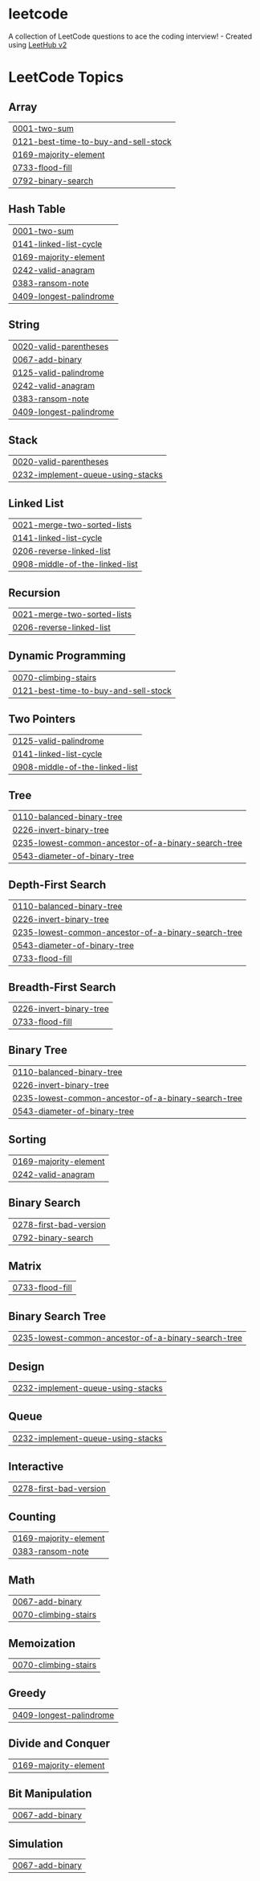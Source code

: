 # leetcode
A collection of LeetCode questions to ace the coding interview! - Created using [LeetHub v2](https://github.com/arunbhardwaj/LeetHub-2.0)

<!---LeetCode Topics Start-->
# LeetCode Topics
## Array
|  |
| ------- |
| [0001-two-sum](https://github.com/rchang825/leetcode/tree/master/0001-two-sum) |
| [0121-best-time-to-buy-and-sell-stock](https://github.com/rchang825/leetcode/tree/master/0121-best-time-to-buy-and-sell-stock) |
| [0169-majority-element](https://github.com/rchang825/leetcode/tree/master/0169-majority-element) |
| [0733-flood-fill](https://github.com/rchang825/leetcode/tree/master/0733-flood-fill) |
| [0792-binary-search](https://github.com/rchang825/leetcode/tree/master/0792-binary-search) |
## Hash Table
|  |
| ------- |
| [0001-two-sum](https://github.com/rchang825/leetcode/tree/master/0001-two-sum) |
| [0141-linked-list-cycle](https://github.com/rchang825/leetcode/tree/master/0141-linked-list-cycle) |
| [0169-majority-element](https://github.com/rchang825/leetcode/tree/master/0169-majority-element) |
| [0242-valid-anagram](https://github.com/rchang825/leetcode/tree/master/0242-valid-anagram) |
| [0383-ransom-note](https://github.com/rchang825/leetcode/tree/master/0383-ransom-note) |
| [0409-longest-palindrome](https://github.com/rchang825/leetcode/tree/master/0409-longest-palindrome) |
## String
|  |
| ------- |
| [0020-valid-parentheses](https://github.com/rchang825/leetcode/tree/master/0020-valid-parentheses) |
| [0067-add-binary](https://github.com/rchang825/leetcode/tree/master/0067-add-binary) |
| [0125-valid-palindrome](https://github.com/rchang825/leetcode/tree/master/0125-valid-palindrome) |
| [0242-valid-anagram](https://github.com/rchang825/leetcode/tree/master/0242-valid-anagram) |
| [0383-ransom-note](https://github.com/rchang825/leetcode/tree/master/0383-ransom-note) |
| [0409-longest-palindrome](https://github.com/rchang825/leetcode/tree/master/0409-longest-palindrome) |
## Stack
|  |
| ------- |
| [0020-valid-parentheses](https://github.com/rchang825/leetcode/tree/master/0020-valid-parentheses) |
| [0232-implement-queue-using-stacks](https://github.com/rchang825/leetcode/tree/master/0232-implement-queue-using-stacks) |
## Linked List
|  |
| ------- |
| [0021-merge-two-sorted-lists](https://github.com/rchang825/leetcode/tree/master/0021-merge-two-sorted-lists) |
| [0141-linked-list-cycle](https://github.com/rchang825/leetcode/tree/master/0141-linked-list-cycle) |
| [0206-reverse-linked-list](https://github.com/rchang825/leetcode/tree/master/0206-reverse-linked-list) |
| [0908-middle-of-the-linked-list](https://github.com/rchang825/leetcode/tree/master/0908-middle-of-the-linked-list) |
## Recursion
|  |
| ------- |
| [0021-merge-two-sorted-lists](https://github.com/rchang825/leetcode/tree/master/0021-merge-two-sorted-lists) |
| [0206-reverse-linked-list](https://github.com/rchang825/leetcode/tree/master/0206-reverse-linked-list) |
## Dynamic Programming
|  |
| ------- |
| [0070-climbing-stairs](https://github.com/rchang825/leetcode/tree/master/0070-climbing-stairs) |
| [0121-best-time-to-buy-and-sell-stock](https://github.com/rchang825/leetcode/tree/master/0121-best-time-to-buy-and-sell-stock) |
## Two Pointers
|  |
| ------- |
| [0125-valid-palindrome](https://github.com/rchang825/leetcode/tree/master/0125-valid-palindrome) |
| [0141-linked-list-cycle](https://github.com/rchang825/leetcode/tree/master/0141-linked-list-cycle) |
| [0908-middle-of-the-linked-list](https://github.com/rchang825/leetcode/tree/master/0908-middle-of-the-linked-list) |
## Tree
|  |
| ------- |
| [0110-balanced-binary-tree](https://github.com/rchang825/leetcode/tree/master/0110-balanced-binary-tree) |
| [0226-invert-binary-tree](https://github.com/rchang825/leetcode/tree/master/0226-invert-binary-tree) |
| [0235-lowest-common-ancestor-of-a-binary-search-tree](https://github.com/rchang825/leetcode/tree/master/0235-lowest-common-ancestor-of-a-binary-search-tree) |
| [0543-diameter-of-binary-tree](https://github.com/rchang825/leetcode/tree/master/0543-diameter-of-binary-tree) |
## Depth-First Search
|  |
| ------- |
| [0110-balanced-binary-tree](https://github.com/rchang825/leetcode/tree/master/0110-balanced-binary-tree) |
| [0226-invert-binary-tree](https://github.com/rchang825/leetcode/tree/master/0226-invert-binary-tree) |
| [0235-lowest-common-ancestor-of-a-binary-search-tree](https://github.com/rchang825/leetcode/tree/master/0235-lowest-common-ancestor-of-a-binary-search-tree) |
| [0543-diameter-of-binary-tree](https://github.com/rchang825/leetcode/tree/master/0543-diameter-of-binary-tree) |
| [0733-flood-fill](https://github.com/rchang825/leetcode/tree/master/0733-flood-fill) |
## Breadth-First Search
|  |
| ------- |
| [0226-invert-binary-tree](https://github.com/rchang825/leetcode/tree/master/0226-invert-binary-tree) |
| [0733-flood-fill](https://github.com/rchang825/leetcode/tree/master/0733-flood-fill) |
## Binary Tree
|  |
| ------- |
| [0110-balanced-binary-tree](https://github.com/rchang825/leetcode/tree/master/0110-balanced-binary-tree) |
| [0226-invert-binary-tree](https://github.com/rchang825/leetcode/tree/master/0226-invert-binary-tree) |
| [0235-lowest-common-ancestor-of-a-binary-search-tree](https://github.com/rchang825/leetcode/tree/master/0235-lowest-common-ancestor-of-a-binary-search-tree) |
| [0543-diameter-of-binary-tree](https://github.com/rchang825/leetcode/tree/master/0543-diameter-of-binary-tree) |
## Sorting
|  |
| ------- |
| [0169-majority-element](https://github.com/rchang825/leetcode/tree/master/0169-majority-element) |
| [0242-valid-anagram](https://github.com/rchang825/leetcode/tree/master/0242-valid-anagram) |
## Binary Search
|  |
| ------- |
| [0278-first-bad-version](https://github.com/rchang825/leetcode/tree/master/0278-first-bad-version) |
| [0792-binary-search](https://github.com/rchang825/leetcode/tree/master/0792-binary-search) |
## Matrix
|  |
| ------- |
| [0733-flood-fill](https://github.com/rchang825/leetcode/tree/master/0733-flood-fill) |
## Binary Search Tree
|  |
| ------- |
| [0235-lowest-common-ancestor-of-a-binary-search-tree](https://github.com/rchang825/leetcode/tree/master/0235-lowest-common-ancestor-of-a-binary-search-tree) |
## Design
|  |
| ------- |
| [0232-implement-queue-using-stacks](https://github.com/rchang825/leetcode/tree/master/0232-implement-queue-using-stacks) |
## Queue
|  |
| ------- |
| [0232-implement-queue-using-stacks](https://github.com/rchang825/leetcode/tree/master/0232-implement-queue-using-stacks) |
## Interactive
|  |
| ------- |
| [0278-first-bad-version](https://github.com/rchang825/leetcode/tree/master/0278-first-bad-version) |
## Counting
|  |
| ------- |
| [0169-majority-element](https://github.com/rchang825/leetcode/tree/master/0169-majority-element) |
| [0383-ransom-note](https://github.com/rchang825/leetcode/tree/master/0383-ransom-note) |
## Math
|  |
| ------- |
| [0067-add-binary](https://github.com/rchang825/leetcode/tree/master/0067-add-binary) |
| [0070-climbing-stairs](https://github.com/rchang825/leetcode/tree/master/0070-climbing-stairs) |
## Memoization
|  |
| ------- |
| [0070-climbing-stairs](https://github.com/rchang825/leetcode/tree/master/0070-climbing-stairs) |
## Greedy
|  |
| ------- |
| [0409-longest-palindrome](https://github.com/rchang825/leetcode/tree/master/0409-longest-palindrome) |
## Divide and Conquer
|  |
| ------- |
| [0169-majority-element](https://github.com/rchang825/leetcode/tree/master/0169-majority-element) |
## Bit Manipulation
|  |
| ------- |
| [0067-add-binary](https://github.com/rchang825/leetcode/tree/master/0067-add-binary) |
## Simulation
|  |
| ------- |
| [0067-add-binary](https://github.com/rchang825/leetcode/tree/master/0067-add-binary) |
<!---LeetCode Topics End-->